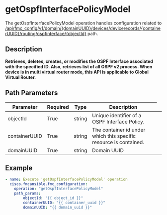 # getOspfInterfacePolicyModel

The getOspfInterfacePolicyModel operation handles configuration related to [/api/fmc_config/v1/domain/{domainUUID}/devices/devicerecords/{containerUUID}/routing/ospfinterface/{objectId}](/paths//api/fmc_config/v1/domain/{domain_uuid}/devices/devicerecords/{container_uuid}/routing/ospfinterface/{object_id}.md) path.&nbsp;
## Description
**Retrieves, deletes, creates, or modifies the OSPF Interface associated with the specified ID. Also, retrieves list of all OSPF v2 process. When device is in multi virtual router mode, this API is applicable to Global Virtual Router.**

## Path Parameters
| Parameter | Required | Type | Description |
| --------- | -------- | ---- | ----------- |
| objectId | True | string <td colspan=3> Unique identifier of a OSPF Interface Policy. |
| containerUUID | True | string <td colspan=3> The container id under which this specific resource is contained. |
| domainUUID | True | string <td colspan=3> Domain UUID |

## Example
```yaml
- name: Execute 'getOspfInterfacePolicyModel' operation
  cisco.fmcansible.fmc_configuration:
    operation: "getOspfInterfacePolicyModel"
    path_params:
        objectId: "{{ object_id }}"
        containerUUID: "{{ container_uuid }}"
        domainUUID: "{{ domain_uuid }}"

```